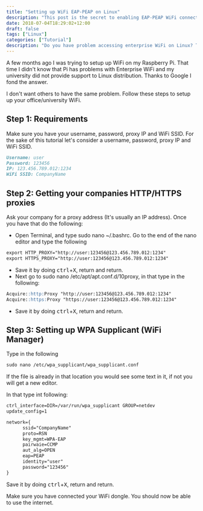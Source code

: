 ```yaml
---
title: "Setting up WiFi EAP-PEAP on Linux"
description: "This post is the secret to enabling EAP-PEAP WiFi connection."
date: 2018-07-04T18:29:02+12:00
draft: false
tags: ["Linux"]
categories: ["Tutorial"]
description: "Do you have problem accessing enterprise WiFi on Linux? Then this article is for you."
---
```


A few months ago I was trying to setup up WiFi on my Raspberry Pi. That time I didn't know that Pi has problems with Enterprise WiFi and my university did not provide support to Linux distribution. Thanks to Google I fond the answer.

I don't want others to have the same problem. Follow these steps to setup up your office/university WiFi.

## Step 1: Requirements

Make sure you have your username, password, proxy IP and WiFi SSID. For the sake of this tutorial let's consider a username, password, proxy IP and WiFi SSID.

```md
Username: user
Password: 123456
IP: 123.456.789.012:1234
WiFi SSID: CompanyName
```

## Step 2: Getting your companies HTTP/HTTPS proxies

Ask your company for a proxy address (It's usually an IP address). Once you have that do the following:

- Open Terminal, and type sudo nano ~/.bashrc. Go to the end of the nano editor and type the following

```md
export HTTP_PROXY="http://user:123456@123.456.789.012:1234"
export HTTPS_PROXY="http://user:123456@123.456.789.012:1234"
```

- Save it by doing <kbd class="uk-label">ctrl</kbd>+<kbd class="uk-label">X</kbd>, return and return.
- Next go to sudo nano /etc/apt/apt.conf.d/10proxy, in that type in the following:

```md
Acquire::http:Proxy "http://user:123456@123.456.789.012:1234"
Acquire::https:Proxy "https://user:123456@123.456.789.012:1234"
```

- Save it by doing <kbd class="uk-label">ctrl</kbd>+<kbd class="uk-label">X</kbd>, return and return.

## Step 3: Setting up WPA Supplicant (WiFi Manager)

Type in the following

```md
sudo nano /etc/wpa_supplicant/wpa_supplicant.conf
```

If the file is already in that location you would see some text in it, if not you will get a new editor.

In that type int following:

```md
ctrl_interface=DIR=/var/run/wpa_supplicant GROUP=netdev
update_config=1

network={
      ssid="CompanyName"
      proto=RSN
      key_mgmt=WPA-EAP
      pairwaie=CCMP
      aut_alg=OPEN
      eap=PEAP
      identity="user"
      password="123456"
}
```

Save it by doing <kbd class="uk-label">ctrl</kbd>+<kbd class="uk-label">X</kbd>, return and return.

Make sure you have connected your WiFi dongle. You should now be able to use the internet.
